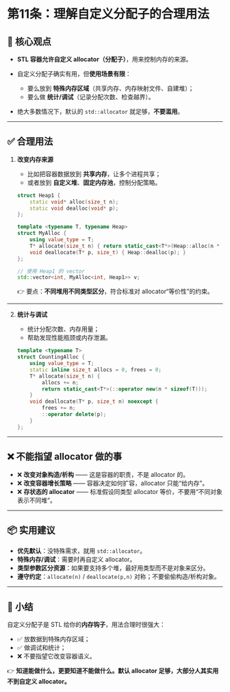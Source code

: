 # 第11条：理解自定义分配子的合理用法

## 🎯 核心观点

* **STL 容器允许自定义 allocator（分配子）**，用来控制内存的来源。
* 自定义分配子确实有用，但**使用场景有限**：

  * 要么放到 **特殊内存区域**（共享内存、内存映射文件、自建堆）；
  * 要么做 **统计/调试**（记录分配次数、检查越界）。
* 绝大多数情况下，默认的 `std::allocator` 就足够，**不要滥用**。

---

## ✅ 合理用法

1. **改变内存来源**

   * 比如把容器数据放到 **共享内存**，让多个进程共享；
   * 或者放到 **自定义堆**、**固定内存池**，控制分配策略。

   ```cpp
   struct Heap1 {
       static void* alloc(size_t n);
       static void dealloc(void* p);
   };

   template <typename T, typename Heap>
   struct MyAlloc {
       using value_type = T;
       T* allocate(size_t n) { return static_cast<T*>(Heap::alloc(n * sizeof(T))); }
       void deallocate(T* p, size_t) { Heap::dealloc(p); }
   };

   // 使用 Heap1 的 vector
   std::vector<int, MyAlloc<int, Heap1>> v;
   ```

   👉 要点：**不同堆用不同类型区分**，符合标准对 allocator“等价性”的约束。

---

2. **统计与调试**

   * 统计分配次数、内存用量；
   * 帮助发现性能瓶颈或内存泄漏。

   ```cpp
   template <typename T>
   struct CountingAlloc {
       using value_type = T;
       static inline size_t allocs = 0, frees = 0;
       T* allocate(size_t n) {
           allocs += n;
           return static_cast<T*>(::operator new(n * sizeof(T)));
       }
       void deallocate(T* p, size_t n) noexcept {
           frees += n;
           ::operator delete(p);
       }
   };
   ```

---

## ❌ 不能指望 allocator 做的事

* ❌ **改变对象构造/析构** —— 这是容器的职责，不是 allocator 的。
* ❌ **改变容器增长策略** —— 容器决定如何扩容，allocator 只能“给内存”。
* ❌ **存状态的 allocator** —— 标准假设同类型 allocator 等价，不要用“不同对象表示不同堆”。

---

## 📦 实用建议

* **优先默认**：没特殊需求，就用 `std::allocator`。
* **特殊内存/调试**：需要时再自定义 allocator。
* **类型参数区分资源**：如果要支持多个堆，最好用类型而不是对象来区分。
* **遵守约定**：`allocate(n)` / `deallocate(p,n)` 对称；不要偷偷构造/析构对象。

---

## 📌 小结

自定义分配子是 STL 给你的**内存钩子**，用法合理时很强大：

* ✅ 放数据到特殊内存区域；
* ✅ 做调试和统计；
* ❌ 不要指望它改变容器语义。

👉 **知道能做什么，更要知道不能做什么。默认 allocator 足够，大部分人其实用不到自定义 allocator。**
